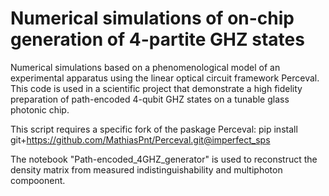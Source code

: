 # Numerical simulations of on-chip generation of 4-partite GHZ states

Numerical simulations based on a phenomenological model of an experimental apparatus using the linear optical circuit framework Perceval. This code is used in a scientific project that demonstrate a high fidelity preparation of path-encoded 4-qubit GHZ states on a tunable glass photonic chip.

This script requires a specific fork of the paskage Perceval:
pip install git+https://github.com/MathiasPnt/Perceval.git@imperfect_sps

The notebook "Path-encoded_4GHZ_generator" is used to reconstruct the density matrix from measured indistinguishability and multiphoton compoonent. 

